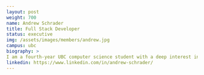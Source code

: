 ```yaml
---
layout: post
weight: 700
name: Andrew Schrader
title: Full Stack Developer
status: executive
img: /assets/images/members/andrew.jpg
campus: ubc
biography: >
I am a fourth-year UBC computer science student with a deep interest in all things STEM. I am particularly passionate about software development, artificial intelligence, and data science. I have worked on various projects that showcase my skills in coding and innovative thinking. Outside of work, I love staying active through running, hiking with friends, or enjoying an occasional skate session at one of Vancouver's many parks.
linkedin: https://www.linkedin.com/in/andrew-schrader/
---
```

